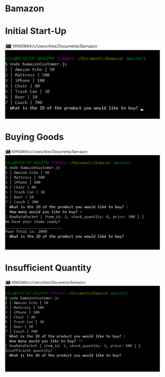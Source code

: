# Bamazon

# Initial Start-Up
![Initial startup](/images/initial.png)

# Buying Goods
![Buy Goods](/images/items_ready.png)

# Insufficient Quantity
![Insufficient Stock](/images/insufficient.png)
